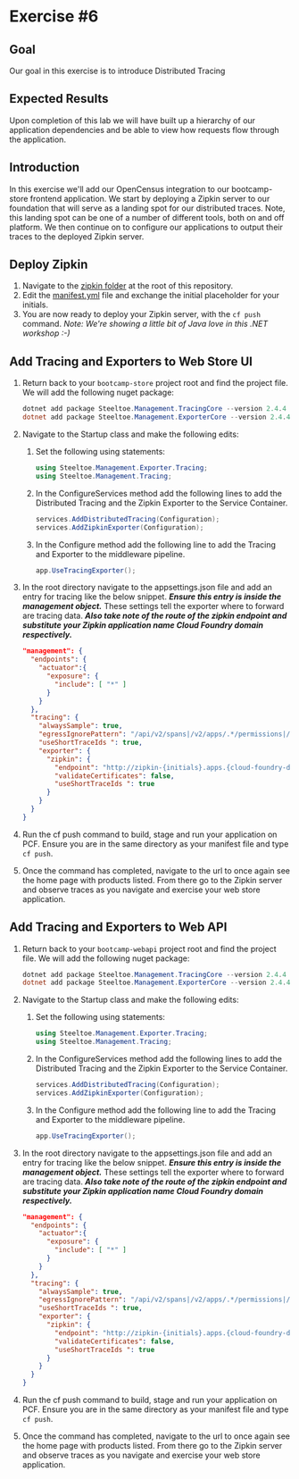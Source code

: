 # Exercise #6

## Goal

Our goal in this exercise is to introduce Distributed Tracing

## Expected Results

Upon completion of this lab we will have built up a hierarchy of our application dependencies and be able to view how requests flow through the application.

## Introduction

In this exercise we'll add our OpenCensus integration to our bootcamp-store frontend application.  We start by deploying a Zipkin server to our foundation that will serve as a landing spot for our distributed traces.  Note, this landing spot can be one of a number of different tools, both on and off platform.  We then continue on to configure our applications to output their traces to the deployed Zipkin server.

## Deploy Zipkin

1. Navigate to the [zipkin folder](/zipkin) at the root of this repository.
2. Edit the [manifest.yml](/zipkin/manifest.yml) file and exchange the initial placeholder for your initials.
3. You are now ready to deploy your Zipkin server, with the `cf push` command.  *Note: We're showing a little bit of Java love in this .NET workshop :-)*

## Add Tracing and Exporters to Web Store UI

1. Return back to your `bootcamp-store` project root and find the project file.  We will add the following nuget package:

    ```powershell
    dotnet add package Steeltoe.Management.TracingCore --version 2.4.4
    dotnet add package Steeltoe.Management.ExporterCore --version 2.4.4
    ```

2. Navigate to the Startup class and make the following edits:

   1. Set the following using statements:

      ```c#
      using Steeltoe.Management.Exporter.Tracing;
      using Steeltoe.Management.Tracing;
      ```

   2. In the ConfigureServices method add the following lines to add the Distributed Tracing and the Zipkin Exporter to the Service Container.

      ```c#
      services.AddDistributedTracing(Configuration);
      services.AddZipkinExporter(Configuration);
      ```

   3. In the Configure method add the following line to add the Tracing and Exporter to the middleware pipeline.

      ```c#
      app.UseTracingExporter();
      ```

3. In the root directory navigate to the appsettings.json file and add an entry for tracing like the below snippet.  ***Ensure this entry is inside the management object.***  These settings tell the exporter where to forward are tracing data.  ***Also take note of the route of the zipkin endpoint and substitute your Zipkin application name Cloud Foundry domain respectively.***

    ```json
    "management": {
      "endpoints": {
        "actuator":{
          "exposure": {
            "include": [ "*" ]
          }
        }
      },
      "tracing": {
        "alwaysSample": true,
        "egressIgnorePattern": "/api/v2/spans|/v2/apps/.*/permissions|/eureka/.*|/oauth/.*",
        "useShortTraceIds ": true,
        "exporter": {
          "zipkin": {
            "endpoint": "http://zipkin-{initials}.apps.{cloud-foundry-domain}/api/v2/spans",
            "validateCertificates": false,
            "useShortTraceIds ": true
          }
        }
      }
    }
    ```

4. Run the cf push command to build, stage and run your application on PCF.  Ensure you are in the same directory as your manifest file and type `cf push`.

5. Once the command has completed, navigate to the url to once again see the home page with products listed.  From there go to the Zipkin server and observe traces as you navigate and exercise your web store application.

## Add Tracing and Exporters to Web API

1. Return back to your `bootcamp-webapi` project root and find the project file.  We will add the following nuget package:

    ```powershell
    dotnet add package Steeltoe.Management.TracingCore --version 2.4.4
    dotnet add package Steeltoe.Management.ExporterCore --version 2.4.4
    ```

2. Navigate to the Startup class and make the following edits:

   1. Set the following using statements:

      ```c#
      using Steeltoe.Management.Exporter.Tracing;
      using Steeltoe.Management.Tracing;
      ```

   2. In the ConfigureServices method add the following lines to add the Distributed Tracing and the Zipkin Exporter to the Service Container.

      ```c#
      services.AddDistributedTracing(Configuration);
      services.AddZipkinExporter(Configuration);
      ```

   3. In the Configure method add the following line to add the Tracing and Exporter to the middleware pipeline.

      ```c#
      app.UseTracingExporter();
      ```

3. In the root directory navigate to the appsettings.json file and add an entry for tracing like the below snippet.  ***Ensure this entry is inside the management object.***  These settings tell the exporter where to forward are tracing data.  ***Also take note of the route of the zipkin endpoint and substitute your Zipkin application name Cloud Foundry domain respectively.***

    ```json
    "management": {
      "endpoints": {
        "actuator":{
          "exposure": {
            "include": [ "*" ]
          }
        }
      },
      "tracing": {
        "alwaysSample": true,
        "egressIgnorePattern": "/api/v2/spans|/v2/apps/.*/permissions|/eureka/.*|/oauth/.*",
        "useShortTraceIds ": true,
        "exporter": {
          "zipkin": {
            "endpoint": "http://zipkin-{initials}.apps.{cloud-foundry-domain}/api/v2/spans",
            "validateCertificates": false,
            "useShortTraceIds ": true
          }
        }
      }
    }
    ```

4. Run the cf push command to build, stage and run your application on PCF.  Ensure you are in the same directory as your manifest file and type `cf push`.

5. Once the command has completed, navigate to the url to once again see the home page with products listed.  From there go to the Zipkin server and observe traces as you navigate and exercise your web store application.
